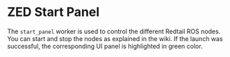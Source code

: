 # ZED Start Panel

The `start_panel` worker is used to control the different Redtail ROS nodes. You can start and stop the nodes as explained in the wiki.
If the launch was successful, the corresponding UI panel is highlighted in green color.

